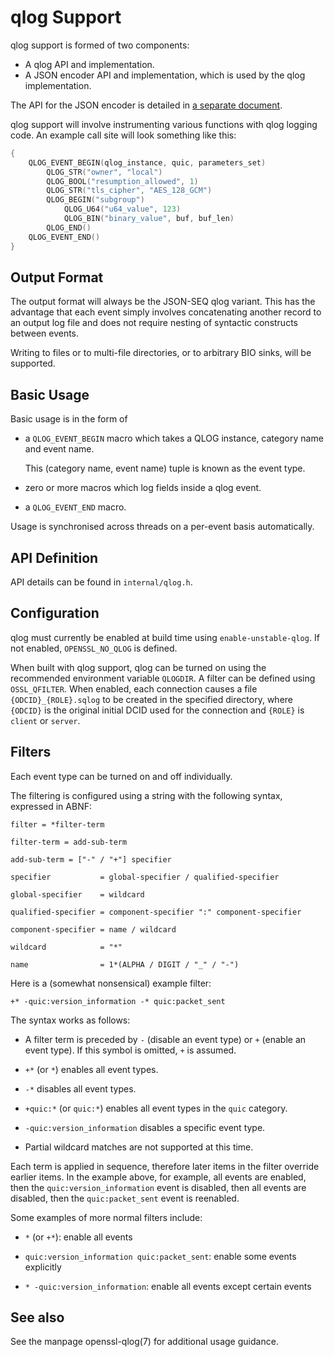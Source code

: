 qlog Support
============

qlog support is formed of two components:

- A qlog API and implementation.
- A JSON encoder API and implementation, which is used by the qlog
  implementation.

The API for the JSON encoder is detailed in [a separate document](json-encoder.md).

qlog support will involve instrumenting various functions with qlog logging
code. An example call site will look something like this:

```c
{
    QLOG_EVENT_BEGIN(qlog_instance, quic, parameters_set)
        QLOG_STR("owner", "local")
        QLOG_BOOL("resumption_allowed", 1)
        QLOG_STR("tls_cipher", "AES_128_GCM")
        QLOG_BEGIN("subgroup")
            QLOG_U64("u64_value", 123)
            QLOG_BIN("binary_value", buf, buf_len)
        QLOG_END()
    QLOG_EVENT_END()
}
```

Output Format
-------------

The output format will always be the JSON-SEQ qlog variant. This has the
advantage that each event simply involves concatenating another record to an
output log file and does not require nesting of syntactic constructs between
events.

Writing to files or to multi-file directories, or to arbitrary BIO sinks, will
be supported.

Basic Usage
-----------

Basic usage is in the form of

- a `QLOG_EVENT_BEGIN` macro which takes a QLOG instance, category name and
  event name.

  This (category name, event name) tuple is known as the event type.

- zero or more macros which log fields inside a qlog event.

- a `QLOG_EVENT_END` macro.

Usage is synchronised across threads on a per-event basis automatically.

API Definition
--------------

API details can be found in `internal/qlog.h`.

Configuration
-------------

qlog must currently be enabled at build time using `enable-unstable-qlog`. If
not enabled, `OPENSSL_NO_QLOG` is defined.

When built with qlog support, qlog can be turned on using the recommended
environment variable `QLOGDIR`. A filter can be defined using `OSSL_QFILTER`. When
enabled, each connection causes a file `{ODCID}_{ROLE}.sqlog` to be created in
the specified directory, where `{ODCID}` is the original initial DCID used for
the connection and `{ROLE}` is `client` or `server`.

Filters
-------

Each event type can be turned on and off individually.

The filtering is configured using a string with the following syntax, expressed
in ABNF:

```abnf
filter = *filter-term

filter-term = add-sub-term

add-sub-term = ["-" / "+"] specifier

specifier           = global-specifier / qualified-specifier

global-specifier    = wildcard

qualified-specifier = component-specifier ":" component-specifier

component-specifier = name / wildcard

wildcard            = "*"

name                = 1*(ALPHA / DIGIT / "_" / "-")
```

Here is a (somewhat nonsensical) example filter:

```text
+* -quic:version_information -* quic:packet_sent
```

The syntax works as follows:

- A filter term is preceded by `-` (disable an event type) or `+` (enable an
  event type). If this symbol is omitted, `+` is assumed.

- `+*` (or `*`) enables all event types.

- `-*` disables all event types.

- `+quic:*` (or `quic:*`) enables all event types in the `quic` category.

- `-quic:version_information` disables a specific event type.

- Partial wildcard matches are not supported at this time.

Each term is applied in sequence, therefore later items in the filter override
earlier items. In the example above, for example, all events are enabled, then
the `quic:version_information` event is disabled, then all events are disabled,
then the `quic:packet_sent` event is reenabled.

Some examples of more normal filters include:

- `*` (or `+*`): enable all events

- `quic:version_information quic:packet_sent`: enable some events explicitly

- `* -quic:version_information`: enable all events except certain events

See also
--------

See the manpage openssl-qlog(7) for additional usage guidance.

